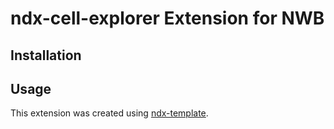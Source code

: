 # ndx-cell-explorer Extension for NWB

## Installation


## Usage



This extension was created using [ndx-template](https://github.com/nwb-extensions/ndx-template).
